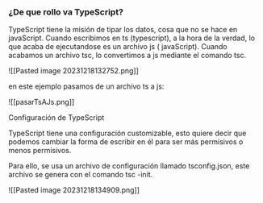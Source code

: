 
### ¿De que rollo va TypeScript? 

TypeScript tiene la misión de tipar los datos, cosa que no se hace en javaScript. Cuando escribimos en ts (typescript), a la hora de la verdad, lo que acaba de ejecutandose es un archivo js ( javaScript). Cuando acabamos un archivo tsc, lo convertimos a js mediante el comando tsc.

![[Pasted image 20231218132752.png]]

en este ejemplo pasamos de un archivo ts a js:

![[pasarTsAJs.png]]

Configuración de TypeScript 

TypeScript tiene una configuración customizable, esto quiere decir que podemos cambiar la forma de escribir en él para ser más permisivos o menos permisivos. 

Para ello, se usa un archivo de configuración llamado tsconfig.json, este archivo se genera con el comando tsc -init.

![[Pasted image 20231218134909.png]]







